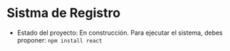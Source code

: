 <h1> Sistma de Registro </h1>
  
- Estado del proyecto:  En construcción.
Para ejecutar el sistema, debes proponer:
```npm install react ```

